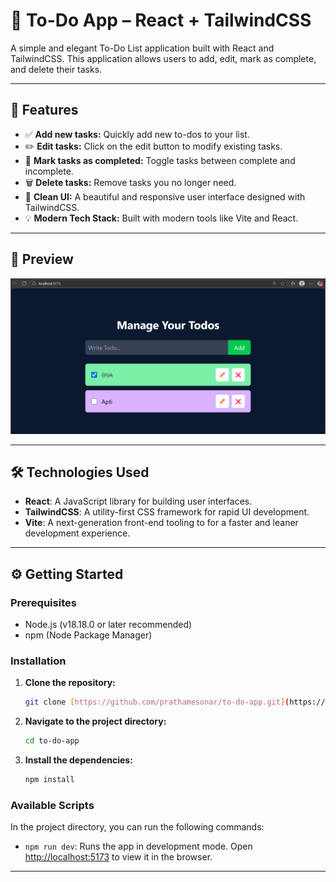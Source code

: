 # 📝 To-Do App – React + TailwindCSS

A simple and elegant To-Do List application built with React and TailwindCSS. This application allows users to add, edit, mark as complete, and delete their tasks.

---

## 🚀 Features

- ✅ **Add new tasks:** Quickly add new to-dos to your list.
- ✏️ **Edit tasks:** Click on the edit button to modify existing tasks.
- 📌 **Mark tasks as completed:** Toggle tasks between complete and incomplete.
- 🗑️ **Delete tasks:** Remove tasks you no longer need.
- 🌙 **Clean UI:** A beautiful and responsive user interface designed with TailwindCSS.
- 💡 **Modern Tech Stack:** Built with modern tools like Vite and React.

---

## 📸 Preview

![Preview Screenshot](screenshot.png)

---

## 🛠️ Technologies Used

- **React**: A JavaScript library for building user interfaces.
- **TailwindCSS**: A utility-first CSS framework for rapid UI development.
- **Vite**: A next-generation front-end tooling to for a faster and leaner development experience.
---

## ⚙️ Getting Started

### Prerequisites

- Node.js (v18.18.0 or later recommended)
- npm (Node Package Manager)

### Installation

1.  **Clone the repository:**
    ```bash
    git clone [https://github.com/prathamesonar/to-do-app.git](https://github.com/prathamesonar/to-do-app.git)
    ```
2.  **Navigate to the project directory:**
    ```bash
    cd to-do-app
    ```
3.  **Install the dependencies:**
    ```bash
    npm install
    ```

### Available Scripts

In the project directory, you can run the following commands:

-   `npm run dev`: Runs the app in development mode. Open [http://localhost:5173](http://localhost:5173) to view it in the browser.
---

